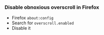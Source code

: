 ### Disable obnoxious overscroll in Firefox

- Firefox `about:config`
- Search for `overscroll.enabled`
- Disable it
